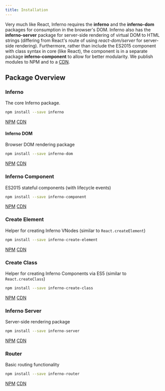 ```yaml
---
title: Installation
---
```


Very much like React, Inferno requires the **inferno** and the **inferno-dom** packages for consumption in the browser's DOM. Inferno also has the **inferno-server** package for server-side rendering of virtual DOM to HTML strings (differing from React's route of using *react-dom/server* for server-side rendering). Furthermore, rather than include the ES2015 component with class syntax in core (like React), the component is in a separate package **inferno-component** to allow for better modularity. We publish modules to NPM and to a [CDN](//cloudflare.com).

## Package Overview

### Inferno
The core Inferno package. 


```sh
npm install --save inferno
```
[NPM](//npmjs.com/package/inferno)
[CDN](//cdnjs.cloudflare.com/ajax/libs/inferno/0.7.27/inferno.min.js)

#### Inferno DOM
Browser DOM rendering package

```sh
npm install --save inferno-dom
```

[NPM](//npmjs.com/package/inferno-dom)
[CDN](//cdnjs.cloudflare.com/ajax/libs/inferno/0.7.27/inferno-dom.min.js)

### Inferno Component 
ES2015 stateful components (with lifecycle events)

```sh
npm install --save inferno-component
```

[NPM](//npmjs.com/package/inferno-component)
[CDN](//cdnjs.cloudflare.com/ajax/libs/inferno/0.7.27/inferno-component.min.js)

### Create Element
Helper for creating Inferno VNodes (similar to `React.createElement`)

```sh
npm install --save inferno-create-element
```

[NPM](//npmjs.com/package/inferno-create-element)
[CDN](//cdnjs.cloudflare.com/ajax/libs/inferno/0.7.27/inferno-create-element.min.js)

### Create Class
Helper for creating Inferno Components via ES5 (similar to `React.createClass`)

```sh
npm install --save inferno-create-class
```

[NPM](//npmjs.com/package/inferno-create-class)
[CDN](//cdnjs.cloudflare.com/ajax/libs/inferno/0.7.27/inferno-create-class.min.js)

### Inferno Server
Server-side rendering package

```sh
npm install --save inferno-server
```

[NPM](//npmjs.com/package/inferno-server)
[CDN](//cdnjs.cloudflare.com/ajax/libs/inferno/0.7.27/inferno-server.min.js)

### Router
Basic routing functionality

```sh
npm install --save inferno-router
```

[NPM](//npmjs.com/package/inferno-router)
[CDN](//cdnjs.cloudflare.com/ajax/libs/inferno/0.7.27/inferno-router.min.js)
